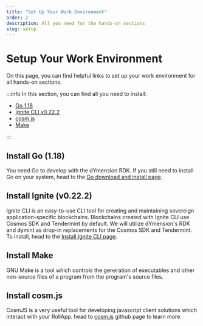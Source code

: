 ```yaml
---
title: "Set Up Your Work Environment"
order: 2
description: All you need for the hands-on sections
slug: setup
---
```


# Setup Your Work Environment

On this page, you can find helpful links to set up your work environment for all hands-on sections.

:::info In this section, you can find all you need to install:

- [Go 1.18](https://go.dev/)
- [Ignite CLI v0.22.2](https://ignite.com/)
- [cosm.js](https://github.com/cosmos/cosmjs)
- [Make](https://www.gnu.org/software/make/)

:::

## Install Go (1.18)

You need Go to develop with the dYmension RDK. If you still need to install Go on your system, head to the [Go download and install page](https://go.dev/doc/install).

## Install Ignite (v0.22.2)

Ignite CLI is an easy-to-use CLI tool for creating and maintaining sovereign application-specific blockchains. Blockchains created with Ignite CLI use Cosmos SDK and Tendermint by default. We will utilize dYmension's RDK and dymint as drop-in replacements for the Cosmos SDK and Tendermint. To install, head to the [Install Ignite CLI page](https://docs.ignite.com/guide/install).

## Install Make
GNU Make is a tool which controls the generation of executables and other non-source files of a program from the program's source files.

## Install cosm.js

CosmJS is a very useful tool for developing javascript client solutions which interact with your RollApp. head to [cosm.js](https://github.com/cosmos/cosmjs) github page to learn more.
